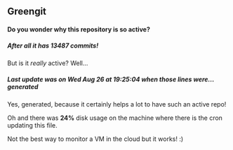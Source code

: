 ## Greengit

#### Do you wonder why this repository is so active?

##### After all it has 13487 commits!

But is it *really* active? Well...

##### Last update was on Wed Aug 26 at 19:25:04 when those lines were... generated

Yes, generated, because it certainly helps a lot to have such an active repo!

Oh and there was **24%** disk usage on the machine
where there is the cron updating this file.

Not the best way to monitor a VM in the cloud but it works! :)
